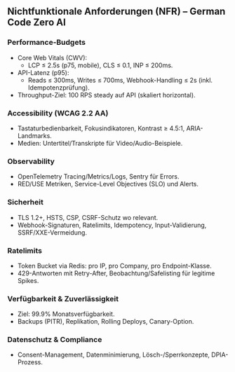 ## Nichtfunktionale Anforderungen (NFR) – German Code Zero AI

### Performance-Budgets
- Core Web Vitals (CWV):
  - LCP ≤ 2.5s (p75, mobile), CLS ≤ 0.1, INP ≤ 200ms.
- API-Latenz (p95):
  - Reads ≤ 300ms, Writes ≤ 700ms, Webhook-Handling ≤ 2s (inkl. Idempotenzprüfung).
- Throughput-Ziel: 100 RPS steady auf API (skaliert horizontal).

### Accessibility (WCAG 2.2 AA)
- Tastaturbedienbarkeit, Fokusindikatoren, Kontrast ≥ 4.5:1, ARIA-Landmarks.
- Medien: Untertitel/Transkripte für Video/Audio-Beispiele.

### Observability
- OpenTelemetry Tracing/Metrics/Logs, Sentry für Errors.
- RED/USE Metriken, Service-Level Objectives (SLO) und Alerts.

### Sicherheit
- TLS 1.2+, HSTS, CSP, CSRF-Schutz wo relevant.
- Webhook-Signaturen, Ratelimits, Idempotency, Input-Validierung, SSRF/XXE-Vermeidung.

### Ratelimits
- Token Bucket via Redis: pro IP, pro Company, pro Endpoint-Klasse.
- 429-Antworten mit Retry-After, Beobachtung/Safelisting für legitime Spikes.

### Verfügbarkeit & Zuverlässigkeit
- Ziel: 99.9% Monatsverfügbarkeit.
- Backups (PITR), Replikation, Rolling Deploys, Canary-Option.

### Datenschutz & Compliance
- Consent-Management, Datenminimierung, Lösch-/Sperrkonzepte, DPIA-Prozess.